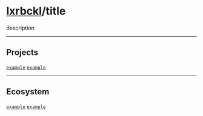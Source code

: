 # [lxrbckl](https://github.com/lxRbckl/lxRbckl/blob/main/README.md)/title
<p align="justify">
description
</p>

---

## Projects
[`example`]() 
[`example`]()

---

## Ecosystem
[`example`]() 
[`example`]()
